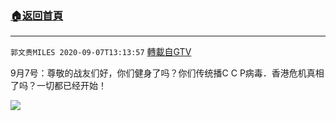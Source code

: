 ﻿###  [:house:返回首頁](https://github.com/ourhimalayas/txt)
---

`郭文贵MILES 2020-09-07T13:13:57` [轉載自GTV](https://gtv.org/web/#/UserInfo/5e596957357cc612d35a8044)

9月7号：尊敬的战友们好，你们健身了吗？你们传统播C C P病毒．香港危机真相了吗？一切都已经开始！

[![](https://filegroup.gtv.org/cdn-cgi/image/width=600/https://filegroup.gtv.org/group3/default/20200907/13/13/0/d6bfe40a80d76473d36e9fc3fc955c85)](https://filegroup.gtv.org/group3/default/20200907/13/13/0/af00e0fe559b5e5013ea8ab53b4a8746.MOV)